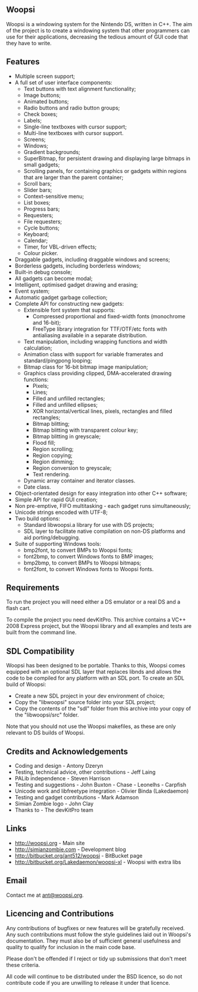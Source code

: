 Woopsi
------

Woopsi is a windowing system for the Nintendo DS, written in C++.  The aim of
the project is to create a windowing system that other programmers can use for
their applications, decreasing the tedious amount of GUI code that they have
to write.
  

Features
--------

 - Multiple screen support;
 - A full set of user interface components:
   - Text buttons with text alignment functionality;
   - Image buttons;
   - Animated buttons;
   - Radio buttons and radio button groups;
   - Check boxes;
   - Labels;
   - Single-line textboxes with cursor support;
   - Multi-line textboxes with cursor support.
   - Screens;
   - Windows;
   - Gradient backgrounds;
   - SuperBitmap, for persistent drawing and displaying large bitmaps in small
     gadgets;
   - Scrolling panels, for containing graphics or gadgets within regions that
     are larger than the parent container;
   - Scroll bars;
   - Slider bars;
   - Context-sensitive menu;
   - List boxes;
   - Progress bars;
   - Requesters;
   - File requesters;
   - Cycle buttons;
   - Keyboard;
   - Calendar;
   - Timer, for VBL-driven effects;
   - Colour picker.
 - Draggable gadgets, including draggable windows and screens;
 - Borderless gadgets, including borderless windows;
 - Built-in debug console;
 - All gadgets can become modal;
 - Intelligent, optimised gadget drawing and erasing;
 - Event system;
 - Automatic gadget garbage collection;
 - Complete API for constructing new gadgets:
   - Extensible font system that supports:
     - Compressed proportional and fixed-width fonts (monochrome and 16-bit);
     - FreeType library integration for TTF/OTF/etc fonts with antialiasing
       available in a separate distribution.
   - Text manipulation, including wrapping functions and width calculation;
   - Animation class with support for variable framerates and standard/pingpong
     looping;
   - Bitmap class for 16-bit bitmap image manipulation;
   - Graphics class providing clipped, DMA-accelerated drawing functions:
     - Pixels;
     - Lines;
     - Filled and unfilled rectangles;
     - Filled and unfilled ellipses;
     - XOR horizontal/vertical lines, pixels, rectangles and filled rectangles;
     - Bitmap blitting;
     - Bitmap blitting with transparent colour key;
     - Bitmap blitting in greyscale;
     - Flood fill;
     - Region scrolling;
     - Region copying;
     - Region dimming;
     - Region conversion to greyscale;
     - Text rendering.
   - Dynamic array container and iterator classes.
   - Date class.
 - Object-orientated design for easy integration into other C++ software;
 - Simple API for rapid GUI creation;
 - Non pre-emptive, FIFO multitasking - each gadget runs simultaneously;
 - Unicode strings encoded with UTF-8;
 - Two build options:
   - Standard libwoopsi.a library for use with DS projects;
   - SDL layer to facilitate native compilation on non-DS platforms and
     aid porting/debugging.
 - Suite of supporting Windows tools:
   - bmp2font, to convert BMPs to Woopsi fonts;
   - font2bmp, to convert Windows fonts to BMP images;
   - bmp2bmp, to convert BMPs to Woopsi bitmaps;
   - font2font, to convert Windows fonts to Woopsi fonts.


Requirements
------------

To run the project you will need either a DS emulator or a real DS and a flash
cart.

To compile the project you need devKitPro.  This archive contains a VC++ 2008
Express project, but the Woopsi library and all examples and tests are built
from the command line.
   

SDL Compatibility
-----------------

Woopsi has been designed to be portable.  Thanks to this, Woopsi comes
equipped with an optional SDL layer that replaces libnds and allows the code
to be compiled for any platform with an SDL port.  To create an SDL build of
Woopsi:
  
 - Create a new SDL project in your dev environment of choice;
 - Copy the "libwoopsi" source folder into your SDL project;
 - Copy the contents of the "sdl" folder from this archive into your copy of
    the "libwoopsi/src" folder.
     
Note that you should not use the Woopsi makefiles, as these are only relevant
to DS builds of Woopsi.


Credits and Acknowledgements
---------------------------

 - Coding and design                               - Antony Dzeryn
 - Testing, technical advice, other contributions  - Jeff Laing
 - PALib independence                              - Steven Harrison
 - Testing and suggestions                         - John Buxton
                                                   - Chase
                                                   - Leonelhs
                                                   - Carpfish
 - Unicode work and libfreetype integration        - Olivier Binda (Lakedaemon)
 - Testing and gadget contributions                - Mark Adamson
 - Simian Zombie logo                              - John Clay
 - Thanks to                                       - The devKitPro team


Links
-----

 - http://woopsi.org                               - Main site
 - http://simianzombie.com                         - Development blog
 - http://bitbucket.org/ant512/woopsi              - BitBucket page
 - http://bitbucket.org/Lakedaemon/woopsi-xl       - Woopsi with extra libs


Email
-----

Contact me at ant@woopsi.org.


Licencing and Contributions
---------------------------

Any contributions of bugfixes or new features will be gratefully received.
Any such contributions must follow the style guidelines laid out in Woopsi's
documentation.  They must also be of sufficient general usefulness and quality
to qualify for inclusion in the main code base.

Please don't be offended if I reject or tidy up submissions that don't meet
these criteria.

All code will continue to be distributed under the BSD licence, so do not
contribute code if you are unwilling to release it under that licence.